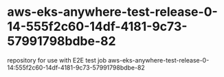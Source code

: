 # aws-eks-anywhere-test-release-0-14-555f2c60-14df-4181-9c73-57991798bdbe-82
repository for use with E2E test job aws-eks-anywhere-test-release-0-14:555f2c60-14df-4181-9c73-57991798bdbe-82
